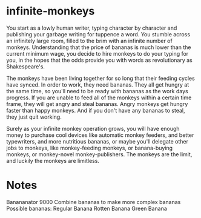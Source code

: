 infinite-monkeys
================

You start as a lowly human writer, typing character by character and publishing your garbage writing for tuppence a word. You stumble across an infinitely large room, filled to the brim with an infinite number of monkeys. Understanding that the price of bananas is much lower than the current minimum wage, you decide to hire monkeys to do your typing for you, in the hopes that the odds provide you with words as revolutionary as Shakespeare's.

The monkeys have been living together for so long that their feeding cycles have synced. In order to work, they need bananas. They all get hungry at the same time, so you'll need to be ready with bananas as the work days progress. If you are unable to feed all of the monkeys within a certain time frame, they will get angry and steal bananas. Angry monkeys get hungry faster than happy monkeys. And if you don't have any bananas to steal, they just quit working.

Surely as your infinite monkey operation grows, you will have enough money to purchase cool devices like automatic monkey feeders, and better typewriters, and more nutritious bananas, or maybe you'll delegate other jobs to monkeys, like monkey-feeding monkeys, or banana-buying monkeys, or monkey-novel monkey-publishers. The monkeys are the limit, and luckily the monkeys are limitless.

Notes
=================
Banananator 9000
Combine bananas to make more complex bananas
Possible bananas:
Regular Banana
Rotten Banana
Green Banana
